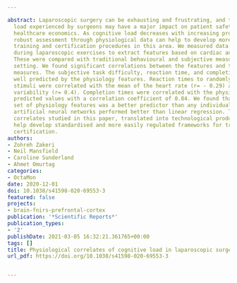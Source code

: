 ---
abstract: Laparoscopic surgery can be exhausting and frustrating, and the cognitive
  load experienced by surgeons may have a major impact on patient safety as well as
  healthcare economics. As cognitive load decreases with increasing proficiency, its
  robust assessment through physiological data can help to develop more effective
  training and certification procedures in this area. We measured data from 31 novices
  during laparoscopic exercises to extract features based on cardiac and ocular variables.
  These were compared with traditional behavioural and subjective measures in a dual-task
  setting. We found significant correlations between the features and the traditional
  measures. The subjective task difficulty, reaction time, and completion time were
  well predicted by the physiology features. Reaction times to randomly timed auditory
  stimuli were correlated with the mean of the heart rate (r= - 0.29) and heart rate
  variability (r= 0.4). Completion times were correlated with the physiologically
  predicted values with a correlation coefficient of 0.84. We found that the multi-modal
  set of physiology features was a better predictor than any individual feature and
  artificial neural networks performed better than linear regression. The physiological
  correlates studied in this paper, translated into technological products, could
  help develop standardised and more easily regulated frameworks for training and
  certification.
authors:
- Zohreh Zakeri
- Neil Mansfield
- Caroline Sunderland
- Ahmet Omurtag
categories:
- OctaMon
date: 2020-12-01
doi: 10.1038/s41598-020-69553-3
featured: false
projects:
- brain-fnirs-prefrontal-cortex
publication: '*Scientific Reports*'
publication_types:
- '2'
publishDate: 2021-03-05 16:32:21.361765+00:00
tags: []
title: Physiological correlates of cognitive load in laparoscopic surgery
url_pdf: https://doi.org/10.1038/s41598-020-69553-3

---

